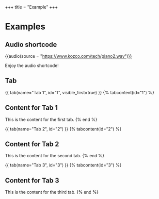 +++
title = "Example"
+++
# Examples
## Audio shortcode
{{audio(source = "https://www.kozco.com/tech/piano2.wav")}}

Enjoy the audio shortcode!

## Tab
{{ tab(name="Tab 1", id="1", visible_first=true) }}
{% tabcontent(id="1") %}
## Content for Tab 1
This is the content for the first tab.
{% end %}

{{ tab(name="Tab 2", id="2") }}
{% tabcontent(id="2") %}
## Content for Tab 2
This is the content for the second tab.
{% end %}

{{ tab(name="Tab 3", id="3") }}
{% tabcontent(id="3") %}
## Content for Tab 3
This is the content for the third tab.
{% end %}